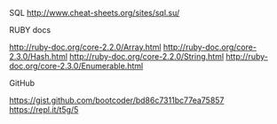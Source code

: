 SQL
http://www.cheat-sheets.org/sites/sql.su/

RUBY docs

http://ruby-doc.org/core-2.2.0/Array.html
http://ruby-doc.org/core-2.3.0/Hash.html
http://ruby-doc.org/core-2.2.0/String.html
http://ruby-doc.org/core-2.3.0/Enumerable.html

GitHub

https://gist.github.com/bootcoder/bd86c7311bc77ea75857
https://repl.it/t5g/5
